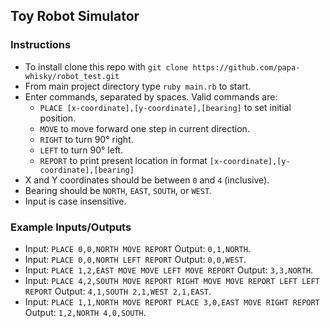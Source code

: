## Toy Robot Simulator

### Instructions
- To install clone this repo with `git clone https://github.com/papa-whisky/robot_test.git`
- From main project directory type `ruby main.rb` to start.
- Enter commands, separated by spaces. Valid commands are:
  - `PLACE [x-coordinate],[y-coordinate],[bearing]` to set initial position.
  - `MOVE` to move forward one step in current direction.
  - `RIGHT` to turn 90° right.
  - `LEFT` to turn 90° left.
  - `REPORT` to print present location in format `[x-coordinate],[y-coordinate],[bearing]`
- X and Y coordinates should be between `0` and `4` (inclusive).
- Bearing should be `NORTH`, `EAST`, `SOUTH`, or `WEST`.
- Input is case insensitive.

### Example Inputs/Outputs
- Input: `PLACE 0,0,NORTH MOVE REPORT` Output: `0,1,NORTH`.
- Input: `PLACE 0,0,NORTH LEFT REPORT` Output: `0,0,WEST`.
- Input: `PLACE 1,2,EAST MOVE MOVE LEFT MOVE REPORT` Output: `3,3,NORTH`.
- Input: `PLACE 4,2,SOUTH MOVE REPORT RIGHT MOVE MOVE REPORT LEFT LEFT REPORT` Output: `4,1,SOUTH 2,1,WEST 2,1,EAST`.
- Input: `PLACE 1,1,NORTH MOVE REPORT PLACE 3,0,EAST MOVE RIGHT REPORT` Output: `1,2,NORTH 4,0,SOUTH`.
